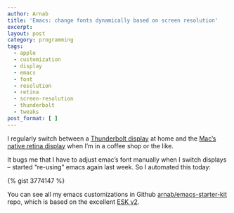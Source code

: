 ```yaml
---
author: Arnab
title: 'Emacs: change fonts dynamically based on screen resolution'
excerpt:
layout: post
category: programming
tags:
  - apple
  - customization
  - display
  - emacs
  - font
  - resolution
  - retina
  - screen-resolution
  - thunderbolt
  - tweaks
post_format: [ ]
---
```

I regularly switch between a [Thunderbolt display][1] at home and the [Mac’s native retina display][2] when I’m in a coffee shop or the like.

It bugs me that I have to adjust emac’s font manually when I switch displays – started “re-using” emacs again last week. So I automated this today:
<!-- more -->

{% gist 3774147 %}

You can see all my emacs customizations in Github [arnab/emacs-starter-kit][3] repo, which is based on the excellent [ESK v2][4].

 [1]: http://www.apple.com/thunderbolt/
 [2]: http://www.apple.com/macbook-pro/features/
 [3]: https://github.com/arnab/emacs-starter-kit
 [4]: http://technomancy.us/153